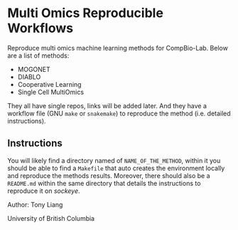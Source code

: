 # Multi Omics Reproducible Workflows
Reproduce multi omics machine learning methods for CompBio-Lab. Below are a list of methods:
- MOGONET
- DIABLO
- Cooperative Learning
- Single Cell MultiOmics

They all have single repos, links will be added later. And they have a workflow file (GNU `make` or `snakemake`) to reproduce the method (i.e. detailed instructions). 

## Instructions

You will likely find a directory named of `NAME_OF_THE_METHOD`, within it you should be able to find a `Makefile` that auto creates the environment locally and reproduce the methods results. Moreover, there should also be a `README.md` within the same directory that details the instructions to reproduce it on *sockeye*. 

Author: Tony Liang

University of British Columbia
